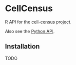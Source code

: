 # CellCensus

R API for the [cell-census](https://github.com/chanzuckerberg/cell-census) project. 

Also see the [Python API](https://chanzuckerberg.github.io/cell-census/).

## Installation

TODO
